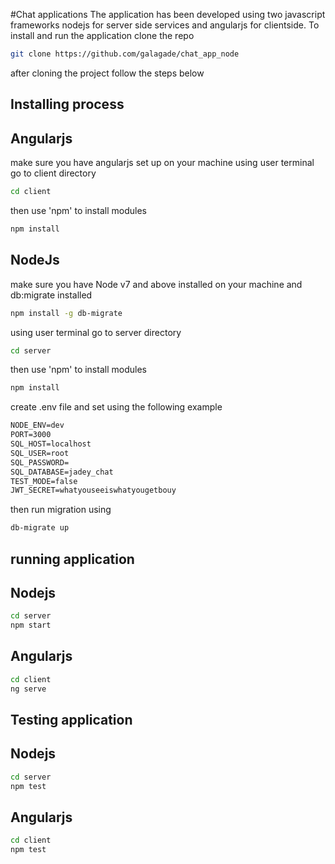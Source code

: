 #Chat applications 
The application has been developed using two javascript frameworks nodejs for server side services and angularjs for clientside.
To install and run the application clone the repo

```bash
git clone https://github.com/galagade/chat_app_node
```
after cloning the project follow the steps below
## Installing process

## Angularjs
make sure you have angularjs set up on your machine
using user terminal go to client directory
 ```bash
cd client
```
then use 'npm' to install modules
```bash
npm install
``` 
## NodeJs
make sure you have Node v7 and above installed on your machine
and db:migrate installed
```bash
npm install -g db-migrate
``` 

using user terminal go to server directory

 ```bash
cd server
```
then use 'npm' to install modules
```bash
npm install
``` 
create .env file and set using the following example
```txt
NODE_ENV=dev
PORT=3000
SQL_HOST=localhost
SQL_USER=root
SQL_PASSWORD=
SQL_DATABASE=jadey_chat
TEST_MODE=false
JWT_SECRET=whatyouseeiswhatyougetbouy

``` 
then run migration using 
```bash
db-migrate up
``` 

## running application
## Nodejs
 ```bash
cd server
npm start
```
## Angularjs
 ```bash
cd client
ng serve
```
## Testing application 
## Nodejs
 ```bash
cd server
npm test
```
## Angularjs
 ```bash
cd client
npm test
```
